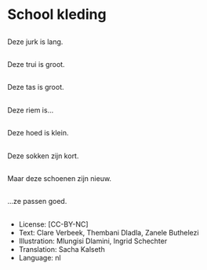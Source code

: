 # School kleding

##
Deze jurk is lang.

##
Deze trui is groot.

##
Deze tas is groot.

##
Deze riem is...

##
Deze hoed is klein.

##
Deze sokken zijn kort.

##
Maar deze schoenen zijn nieuw.

##
...ze passen goed.

##
* License: [CC-BY-NC]
* Text: Clare Verbeek, Thembani Dladla, Zanele Buthelezi
* Illustration: Mlungisi Dlamini, Ingrid Schechter
* Translation: Sacha Kalseth
* Language: nl
